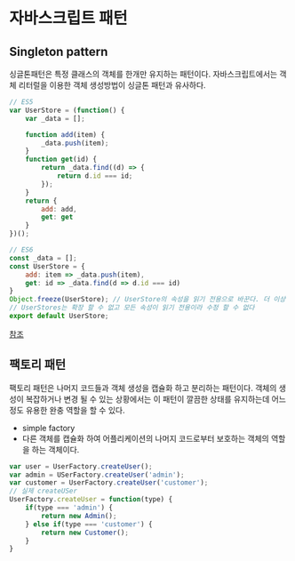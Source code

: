 # 자바스크립트 패턴
## Singleton pattern

싱글톤패턴은 특정 클래스의 객체를 한개만 유지하는 패턴이다. 자바스크립트에서는 객체 리터럴을 이용한 객체 생성방법이 싱글톤 패턴과 유사하다. 
```javascript
// ES5
var UserStore = (function() {
    var _data = [];

    function add(item) {
        _data.push(item);
    }
    function get(id) {
        return _data.find((d) => {
            return d.id === id;
        });
    }
    return {
        add: add,
        get: get
    }
})();

// ES6
const _data = [];
const UserStore = {
    add: item => _data.push(item),
    get: id => _data.find(d => d.id === id)
}
Object.freeze(UserStore); // UserStore의 속성을 읽기 전용으로 바꾼다. 더 이상 
// UserStores는 확장 할 수 없고 모든 속성이 읽기 전용이라 수정 할 수 없다
export default UserStore;
```
[참조](https://www.sitepoint.com/javascript-design-patterns-singleton/)

## 팩토리 패턴
팩토리 패턴은 나머지 코드들과 객체 생성을 캡슐화 하고 분리하는 패턴이다. 객체의 생성이 복잡하거나 변경 될 수 있는 상황에서는 이 패턴이 깔끔한 상태를 유지하는데 어느 정도 유용한 완충 역할을 할 수 있다. 

- simple factory
 - 다른 객체를 캡슐화 하여 어플리케이션의 나머지 코드로부터 보호하는 객체의 역할을 하는 객체이다. 
```javascript
var user = UserFactory.createUser();
var admin = USerFactory.createUser('admin');
var customer = UserFactory.createUser('customer');
// 실제 createUSer
UserFactory.createUser = function(type) {
    if(type === 'admin') {
        return new Admin();
    } else if(type === 'customer') {
        return new Customer();
    }
}
```
